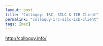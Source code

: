 ```yaml
---
layout: post
title: "Colloquy: IRC, SILC & ICB Client"
permalink: "colloquy-irc-silc-icb-client"
tags: [mac]
---
```


<a href="http://colloquy.info/">http://colloquy.info/</a>
